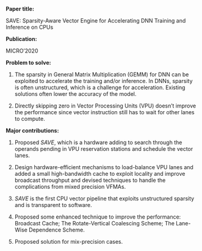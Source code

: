 **Paper title:**

SAVE: Sparsity-Aware Vector Engine for Accelerating DNN Training and Inference
on CPUs

**Publication:**

MICRO’2020

**Problem to solve:**

1.  The sparsity in General Matrix Multiplication (GEMM) for DNN can be
    exploited to accelerate the training and/or inference. In DNNs, sparsity is
    often unstructured, which is a challenge for acceleration. Existing
    solutions often lower the accuracy of the model.

2.  Directly skipping zero in Vector Processing Units (VPU) doesn’t improve the
    performance since vector instruction still has to wait for other lanes to
    compute.

**Major contributions:**

1.  Proposed *SAVE*, which is a hardware adding to search through the operands
    pending in VPU reservation stations and schedule the vector lanes.

2.  Design hardware-efficient mechanisms to load-balance VPU lanes and added a
    small high-bandwidth cache to exploit locality and improve broadcast
    throughput and devised techniques to handle the complications from mixed
    precision VFMAs.

3.  *SAVE* is the first CPU vector pipeline that exploits unstructured sparsity
    and is transparent to software.

4.  Proposed some enhanced technique to improve the performance: Broadcast
    Cache; The Rotate-Vertical Coalescing Scheme; The Lane-Wise Dependence
    Scheme.

5.  Proposed solution for mix-precision cases.
